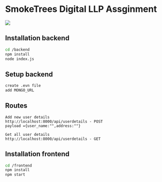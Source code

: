 # SmokeTrees Digital LLP Assginment

<img src="https://i.ibb.co/2WHq7LX/Screenshot-10.png"/>



## Installation backend


```bash
cd /backend
npm install 
node index.js
```

## Setup backend


```bash
create .evn file
add MONGO_URL 
```

## Routes

```
Add new user details
http://localhost:8000/api/userdetails - POST
payload ={user_name:"",address:""}

Get all user details
http://localhost:8000/api/userdetails - GET

```

## Installation frontend


```bash
cd /frontend
npm install 
npm start
```

